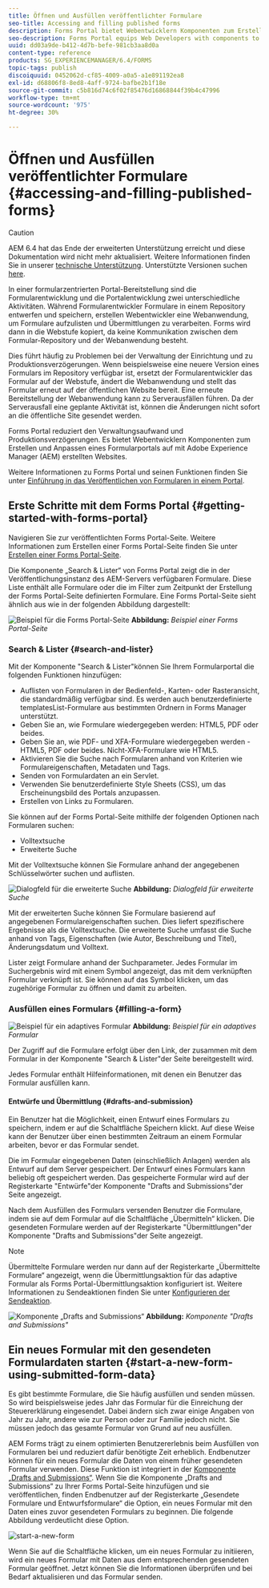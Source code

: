 ```yaml
---
title: Öffnen und Ausfüllen veröffentlichter Formulare
seo-title: Accessing and filling published forms
description: Forms Portal bietet Webentwicklern Komponenten zum Erstellen und Anpassen eines Formularportals auf mit Adobe Experience Manager (AEM) erstellten Websites.
seo-description: Forms Portal equips Web Developers with components to create and customize a forms portal on websites authored using Adobe Experience Manager (AEM).
uuid: dd03a9de-b412-4d7b-befe-981cb3aa8d0a
content-type: reference
products: SG_EXPERIENCEMANAGER/6.4/FORMS
topic-tags: publish
discoiquuid: 0452062d-cf85-4009-a0a5-a1e891192ea8
exl-id: d68806f8-8ed8-4aff-9724-bafbe2b1f18e
source-git-commit: c5b816d74c6f02f85476d16868844f39b4c47996
workflow-type: tm+mt
source-wordcount: '975'
ht-degree: 30%

---
```


# Öffnen und Ausfüllen veröffentlichter Formulare {#accessing-and-filling-published-forms}

>[!CAUTION]
>
>AEM 6.4 hat das Ende der erweiterten Unterstützung erreicht und diese Dokumentation wird nicht mehr aktualisiert. Weitere Informationen finden Sie in unserer [technische Unterstützung](https://helpx.adobe.com/de/support/programs/eol-matrix.html). Unterstützte Versionen suchen [here](https://experienceleague.adobe.com/docs/?lang=de).

In einer formularzentrierten Portal-Bereitstellung sind die Formularentwicklung und die Portalentwicklung zwei unterschiedliche Aktivitäten. Während Formularentwickler Formulare in einem Repository entwerfen und speichern, erstellen Webentwickler eine Webanwendung, um Formulare aufzulisten und Übermittlungen zu verarbeiten. Forms wird dann in die Webstufe kopiert, da keine Kommunikation zwischen dem Formular-Repository und der Webanwendung besteht.

Dies führt häufig zu Problemen bei der Verwaltung der Einrichtung und zu Produktionsverzögerungen. Wenn beispielsweise eine neuere Version eines Formulars im Repository verfügbar ist, ersetzt der Formularentwickler das Formular auf der Webstufe, ändert die Webanwendung und stellt das Formular erneut auf der öffentlichen Website bereit. Eine erneute Bereitstellung der Webanwendung kann zu Serverausfällen führen. Da der Serverausfall eine geplante Aktivität ist, können die Änderungen nicht sofort an die öffentliche Site gesendet werden.

Forms Portal reduziert den Verwaltungsaufwand und Produktionsverzögerungen. Es bietet Webentwicklern Komponenten zum Erstellen und Anpassen eines Formularportals auf mit Adobe Experience Manager (AEM) erstellten Websites.

Weitere Informationen zu Forms Portal und seinen Funktionen finden Sie unter [Einführung in das Veröffentlichen von Formularen in einem Portal](/help/forms/using/introduction-publishing-forms.md).

## Erste Schritte mit dem Forms Portal {#getting-started-with-forms-portal}

Navigieren Sie zur veröffentlichten Forms Portal-Seite. Weitere Informationen zum Erstellen einer Forms Portal-Seite finden Sie unter [Erstellen einer Forms Portal-Seite](/help/forms/using/creating-form-portal-page.md).

Die Komponente „Search &amp; Lister“ von Forms Portal zeigt die in der Veröffentlichungsinstanz des AEM-Servers verfügbaren Formulare. Diese Liste enthält alle Formulare oder die im Filter zum Zeitpunkt der Erstellung der Forms Portal-Seite definierten Formulare. Eine Forms Portal-Seite sieht ähnlich aus wie in der folgenden Abbildung dargestellt:

![Beispiel für die Forms Portal-Seite ](assets/forms-portal-page.png)
**Abbildung:** *Beispiel einer Forms Portal-Seite*

### Search &amp; Lister {#search-and-lister}

Mit der Komponente &quot;Search &amp; Lister&quot;können Sie Ihrem Formularportal die folgenden Funktionen hinzufügen:

* Auflisten von Formularen in der Bedienfeld-, Karten- oder Rasteransicht, die standardmäßig verfügbar sind. Es werden auch benutzerdefinierte templatesList-Formulare aus bestimmten Ordnern in Forms Manager unterstützt.
* Geben Sie an, wie Formulare wiedergegeben werden: HTML5, PDF oder beides.
* Geben Sie an, wie PDF- und XFA-Formulare wiedergegeben werden - HTML5, PDF oder beides. Nicht-XFA-Formulare wie HTML5.
* Aktivieren Sie die Suche nach Formularen anhand von Kriterien wie Formulareigenschaften, Metadaten und Tags.
* Senden von Formulardaten an ein Servlet.
* Verwenden Sie benutzerdefinierte Style Sheets (CSS), um das Erscheinungsbild des Portals anzupassen.
* Erstellen von Links zu Formularen.

Sie können auf der Forms Portal-Seite mithilfe der folgenden Optionen nach Formularen suchen:

* Volltextsuche
* Erweiterte Suche

Mit der Volltextsuche können Sie Formulare anhand der angegebenen Schlüsselwörter suchen und auflisten.

![Dialogfeld für die erweiterte Suche](assets/search-panel.png)
**Abbildung:** *Dialogfeld für erweiterte Suche*

Mit der erweiterten Suche können Sie Formulare basierend auf angegebenen Formulareigenschaften suchen. Dies liefert spezifischere Ergebnisse als die Volltextsuche. Die erweiterte Suche umfasst die Suche anhand von Tags, Eigenschaften (wie Autor, Beschreibung und Titel), Änderungsdatum und Volltext.

Lister zeigt Formulare anhand der Suchparameter. Jedes Formular im Suchergebnis wird mit einem Symbol angezeigt, das mit dem verknüpften Formular verknüpft ist. Sie können auf das Symbol klicken, um das zugehörige Formular zu öffnen und damit zu arbeiten.

### Ausfüllen eines Formulars {#filling-a-form}

![Beispiel für ein adaptives Formular](assets/filling_a_form.png)
**Abbildung:** *Beispiel für ein adaptives Formular*

Der Zugriff auf die Formulare erfolgt über den Link, der zusammen mit dem Formular in der Komponente &quot;Search &amp; Lister&quot;der Seite bereitgestellt wird.

Jedes Formular enthält Hilfeinformationen, mit denen ein Benutzer das Formular ausfüllen kann.

#### Entwürfe und Übermittlung {#drafts-and-submission}

Ein Benutzer hat die Möglichkeit, einen Entwurf eines Formulars zu speichern, indem er auf die Schaltfläche Speichern klickt. Auf diese Weise kann der Benutzer über einen bestimmten Zeitraum an einem Formular arbeiten, bevor er das Formular sendet.

Die im Formular eingegebenen Daten (einschließlich Anlagen) werden als Entwurf auf dem Server gespeichert. Der Entwurf eines Formulars kann beliebig oft gespeichert werden. Das gespeicherte Formular wird auf der Registerkarte &quot;Entwürfe&quot;der Komponente &quot;Drafts and Submissions&quot;der Seite angezeigt.

Nach dem Ausfüllen des Formulars versenden Benutzer die Formulare, indem sie auf dem Formular auf die Schaltfläche „Übermitteln“ klicken. Die gesendeten Formulare werden auf der Registerkarte &quot;Übermittlungen&quot;der Komponente &quot;Drafts and Submissions&quot;der Seite angezeigt.

>[!NOTE]
>
>Übermittelte Formulare werden nur dann auf der Registerkarte „Übermittelte Formulare“ angezeigt, wenn die Übermittlungsaktion für das adaptive Formular als Forms Portal-Übermittlungsaktion konfiguriert ist. Weitere Informationen zu Sendeaktionen finden Sie unter [Konfigurieren der Sendeaktion](/help/forms/using/configuring-submit-actions.md).

![Komponente „Drafts and Submissions“](assets/draft-submission.png)
**Abbildung:** *Komponente &quot;Drafts and Submissions&quot;*

## Ein neues Formular mit den gesendeten Formulardaten starten {#start-a-new-form-using-submitted-form-data}

Es gibt bestimmte Formulare, die Sie häufig ausfüllen und senden müssen. So wird beispielsweise jedes Jahr das Formular für die Einreichung der Steuererklärung eingesendet. Dabei ändern sich zwar einige Angaben von Jahr zu Jahr, andere wie zur Person oder zur Familie jedoch nicht. Sie müssen jedoch das gesamte Formular von Grund auf neu ausfüllen.

AEM Forms trägt zu einem optimierten Benutzererlebnis beim Ausfüllen von Formularen bei und reduziert dafür benötigte Zeit erheblich. Endbenutzer können für ein neues Formular die Daten von einem früher gesendeten Formular verwenden. Diese Funktion ist integriert in der [Komponente „Drafts and Submissions“](/help/forms/using/draft-submission-component.md). Wenn Sie die Komponente „Drafts and Submissions“ zu Ihrer Forms Portal-Seite hinzufügen und sie veröffentlichen, finden Endbenutzer auf der Registerkarte „Gesendete Formulare und Entwurfsformulare“ die Option, ein neues Formular mit den Daten eines zuvor gesendeten Formulars zu beginnen. Die folgende Abbildung verdeutlicht diese Option.

![start-a-new-form](assets/start-a-new-form.png)

Wenn Sie auf die Schaltfläche klicken, um ein neues Formular zu initiieren, wird ein neues Formular mit Daten aus dem entsprechenden gesendeten Formular geöffnet. Jetzt können Sie die Informationen überprüfen und bei Bedarf aktualisieren und das Formular senden.
